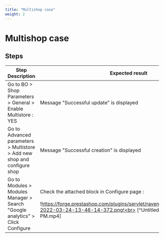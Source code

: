 ```yaml
---
title: "Multishop case"
weight: 2
---
```


# Multishop case
## Steps
| Step Description | Expected result |
| ----- | ----- |
| Go to BO > Shop Parameters > General > Enable Multistore : YES | Message "Successful update" is displayed |
| Go to Advanced parameters > Multistore > Add new shop and configure shop | Message "Successful creation" is displayed |
| Go to Modules > Modules Manager > Search "Google analytics" > Click Configure | Check the attached block in Configure page :<br><br>!https://forge.prestashop.com/plugins/servlet/raven/attachment/699/image-2022-03-24-13-46-14-372.png!<br> [^Untitled_ Mar 24, 2022 1_49 PM.mp4] |
